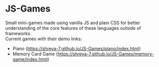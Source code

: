 # JS-Games
Small mini-games made using vanilla JS and plain CSS for better understanding of the core features of these languages outside of frameworks.   
Current games with their demo links:
- Piano (https://shreya-7.github.io/JS-Games/piano/index.html)   
- Memory Card Game (https://shreya-7.github.io/JS-Games/memory-game/index.html)
